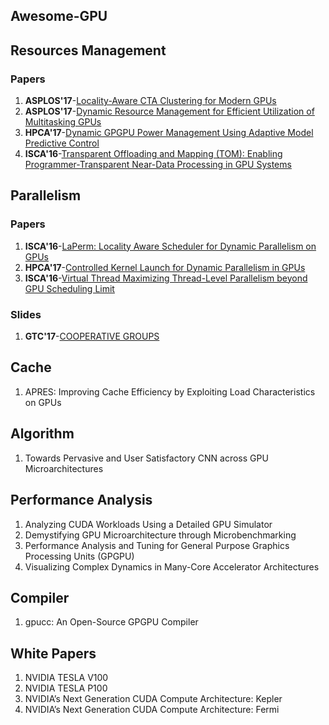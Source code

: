 Awesome-GPU
----

## Resources Management

### Papers

1. **ASPLOS'17**-[Locality-Aware CTA Clustering for Modern GPUs](http://dl.acm.org/citation.cfm?id=3037709)
2. **ASPLOS'17**-[Dynamic Resource Management for Efficient Utilization of Multitasking GPUs](http://dl.acm.org/citation.cfm?id=3037707)
4. **HPCA'17**-[Dynamic GPGPU Power Management Using Adaptive Model Predictive Control](http://ieeexplore.ieee.org/document/7920860/)
5. **ISCA'16**-[Transparent Offloading and Mapping (TOM): Enabling Programmer-Transparent Near-Data Processing in GPU Systems](http://ieeexplore.ieee.org/document/7551394/)

## Parallelism

### Papers

1. **ISCA'16**-[LaPerm: Locality Aware Scheduler for Dynamic Parallelism on GPUs](http://ieeexplore.ieee.org/document/7551424/)
2. **HPCA'17**-[Controlled Kernel Launch for Dynamic Parallelism in GPUs](http://ieeexplore.ieee.org/document/7920863/)
3. **ISCA'16**-[Virtual Thread Maximizing Thread-Level Parallelism beyond GPU Scheduling Limit](http://ieeexplore.ieee.org/document/7551426/)

### Slides

1. **GTC'17**-[COOPERATIVE GROUPS](http://on-demand.gputechconf.com/gtc/2017/presentation/s7622-Kyrylo-perelygin-robust-and-scalable-cuda.pdf)

## Cache

1. APRES: Improving Cache Efficiency by Exploiting Load Characteristics on GPUs

## Algorithm

1. Towards Pervasive and User Satisfactory CNN across GPU Microarchitectures

## Performance Analysis

1. Analyzing CUDA Workloads Using a Detailed GPU Simulator
2. Demystifying GPU Microarchitecture through Microbenchmarking
3. Performance Analysis and Tuning for General Purpose Graphics Processing Units
(GPGPU)
4. Visualizing Complex Dynamics in Many-Core Accelerator Architectures

## Compiler

1. gpucc: An Open-Source GPGPU Compiler

## White Papers

1. NVIDIA TESLA V100
2. NVIDIA TESLA P100
3. NVIDIA’s Next Generation CUDA Compute Architecture: Kepler
4. NVIDIA’s Next Generation CUDA Compute Architecture: Fermi
